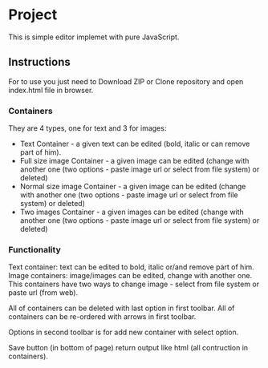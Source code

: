 # Project

This is simple editor implemet with pure JavaScript.

## Instructions

For to use you just need to Download ZIP or Clone repository and open index.html file in browser.

### Containers

They are 4 types, one for text and 3 for images:

- Text Container - a given text can be edited (bold, italic or can remove part of him).
- Full size image Container - a given image can be edited (change with another one (two options - paste image url or select from file system) or deleted)
- Normal size image Container - a given image can be edited (change with another one (two options - paste image url or select from file system) or deleted)
- Two images Container - a given images can be edited (change with another one (two options - paste image url or select from file system) or deleted)

### Functionality

Text container: text can be edited to bold, italic or/and remove part of him.
Image containers: image/images can be edited, change with another one. This containers have two ways to change image - select from file system or paste url (from web).

All of containers can be deleted with last option in first toolbar.
All of containers can be re-ordered with arrows in first toolbar.

Options in second toolbar is for add new container with select option.

Save button (in bottom of page) return output like html (all contruction in containers).
